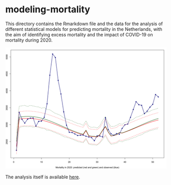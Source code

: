 # modeling-mortality

This directory contains the Rmarkdown file and the data for the analysis of different statistical models for predicting mortality in the Netherlands, with the aim of identifying excess mortality and the impact of COVID-19 on mortality during 2020.

![alt text](https://raw.githubusercontent.com/demetriodor/modeling-mortality/main/images/modeling%20mortality%20F1.png)

The analysis itself is available [here](http://dimiter.eu/Visualizations_files/nlmortality/Modeling-Mortality.html). 
